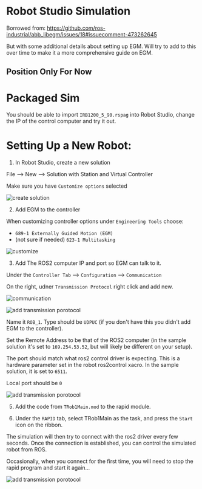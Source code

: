 # Robot Studio Simulation

Borrowed from: https://github.com/ros-industrial/abb_libegm/issues/18#issuecomment-473262645

But with some additional details about setting up EGM. Will try to add to this over time to make it a more comprehensive guide on EGM.

## Position Only For Now

# Packaged Sim

You should be able to import `IRB1200_5_90.rspag` into Robot Studio, change the IP of the control computer and try it out.

# Setting Up a New Robot:

1. In Robot Studio, create a new solution

File --> New --> Solution with Station and Virtual Controller

Make sure you have `Customize options` selected

![create solution](https://raw.githubusercontent.com/dignakov/ros2_control_abb_driver/rolling/docs/images/egm0.png)

2. Add EGM to the controller

When customizing controller options under `Engineering Tools` choose:
- `689-1 Externally Guided Motion (EGM)`
- (not sure if needed) `623-1 Multitasking`

![customize](https://raw.githubusercontent.com/dignakov/ros2_control_abb_driver/rolling/docs/images/egm1.png)

3. Add The ROS2 computer IP and port so EGM can talk to it.

Under the `Controller Tab` --> `Configuration` --> `Communication`

On the right, udner `Transmission Protocol` right click and add new.


![communication](https://raw.githubusercontent.com/dignakov/ros2_control_abb_driver/rolling/docs/images/egm2.png)


![add transmission porotocol](https://raw.githubusercontent.com/dignakov/ros2_control_abb_driver/rolling/docs/images/egm3.png)

Name it `ROB_1`. Type should be `UDPUC` (if you don't have this you didn't add EGM to the controller).

Set the Remote Address to be that of the ROS2 computer (in the sample solution it's set to `169.254.53.52`, but will likely be different on your setup).

The port should match what ros2 control driver is expecting. This is a hardware parameter set in the robot ros2control xacro. In the sample solution, it is set to `6511`.

Local port should be `0`


![add transmission porotocol](https://raw.githubusercontent.com/dignakov/ros2_control_abb_driver/rolling/docs/images/egm4.png)


5. Add the code from `TRob1Main.mod` to the rapid module.

6. Under the `RAPID` tab, select TRob1Main as the task, and press the `Start` icon on the ribbon.

The simulation will then try to connect with the ros2 driver every few seconds. Once the connection is established, you can control the simulated robot from ROS.

Occasionally, when you connect for the first time, you will need to stop the rapid program and start it again...


![add transmission porotocol](https://raw.githubusercontent.com/dignakov/ros2_control_abb_driver/rolling/docs/images/egm5.png)